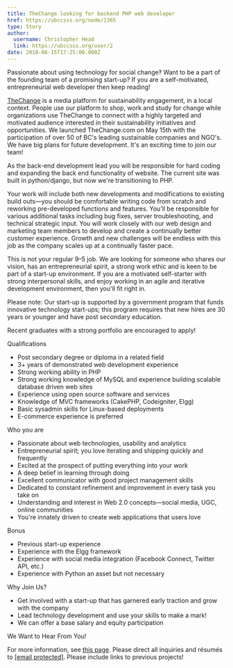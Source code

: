 ```yaml
---
title: TheChange looking for backend PHP web developer 
href: https://ubccsss.org/node/1365
type: Story
author:
  username: Christopher Head
  link: https://ubccsss.org/user/2
date: 2010-06-15T17:25:00.000Z
---
```


<div class="field field-name-body field-type-text-with-summary field-label-hidden"><div class="field-items"><div class="field-item even"><p>Passionate about using technology for social change&#x203D; Want to be a part of the founding team of a promising start-up? If you are a self-motivated, entrepreneurial web developer then keep reading!</p>
<p><a href="http://thechange.com/">TheChange</a> is a media platform for sustainability engagement, in a local context. People use our platform to shop, work and study for change while organizations use TheChange to connect with a highly targeted and motivated audience interested in their sustainability initiatives and opportunities. We launched TheChange.com on May 15th with the participation of over 50 of BC&apos;s leading sustainable companies and NGO&apos;s. We have big plans for future development. It&apos;s an exciting time to join our team!</p>
<p>As the back-end development lead you will be responsible for hard coding and expanding the back end functionality of website. The current site was built in python/django, but now we&apos;re transitioning to PHP.</p>
<p>Your work will include both new developments and modifications to existing build outs&#x2014;you should be comfortable writing code from scratch and reworking pre-developed functions and features. You&apos;ll be responsible for various additional tasks including bug fixes, server troubleshooting, and technical strategic input. You will work closely with our web design and marketing team members to develop and create a continually better customer experience. Growth and new challenges will be endless with this job as the company scales up at a continually faster pace.</p>
<p>This is not your regular 9&#x2013;5 job. We are looking for someone who shares our vision, has an entrepreneurial spirit, a strong work ethic and is keen to be part of a start-up environment. If you are a motivated self-starter with strong interpersonal skills, and enjoy working in an agile and iterative development environment, then you&apos;ll fit right in.</p>
<p>Please note: Our start-up is supported by a government program that funds innovative technology start-ups; this program requires that new hires are 30 years or younger and have post secondary education.</p>
<p>Recent graduates with a strong portfolio are encouraged to apply!</p>
<p>Qualifications</p>
<ul>
<li>Post secondary degree or diploma in a related field</li>
<li>3+ years of demonstrated web development experience</li>
<li>Strong working ability in PHP</li>
<li>Strong working knowledge of MySQL and experience building scalable database driven web sites</li>
<li>Experience using open source software and services</li>
<li>Knowledge of MVC frameworks (CakePHP, Codeigniter, Elgg)</li>
<li>Basic sysadmin skills for Linux-based deployments</li>
<li>E-commerce experience is preferred</li>
</ul>
<p>Who you are</p>
<ul>
<li>Passionate about web technologies, usability and analytics</li>
<li>Entrepreneurial spirit; you love iterating and shipping quickly and frequently</li>
<li>Excited at the prospect of putting everything into your work</li>
<li>A deep belief in learning through doing</li>
<li>Excellent communicator with good project management skills</li>
<li>Dedicated to constant refinement and improvement in every task you take on</li>
<li>Understanding and interest in Web 2.0 concepts&#x2014;social media, UGC, online communities</li>
<li>You&apos;re innately driven to create web applications that users love</li>
</ul>
<p>Bonus</p>
<ul>
<li>Previous start-up experience</li>
<li>Experience with the Elgg framework</li>
<li>Experience with social media integration (Facebook Connect, Twitter API, etc.)</li>
<li>Experience with Python an asset but not necessary</li>
</ul>
<p>Why Join Us?</p>
<ul>
<li>Get involved with a start-up that has garnered early traction and grow with the company</li>
<li>Lead technology development and use your skills to make a mark!</li>
<li>We can offer a base salary and equity participation</li>
</ul>
<p>We Want to Hear From You!</p>
<p>For more information, see <a href="http://thechange.com/jobs/1312/">this page</a>. Please direct all inquiries and r&#xE9;sum&#xE9;s to <a href="/cdn-cgi/l/email-protection#77161919161b121637031f12141f161910125914181a"><span class="__cf_email__" data-cfemail="adccc3c3ccc1c8ccedd9c5c8cec5ccc3cac883cec2c0">[email&#xA0;protected]</span></a>. Please include links to previous projects!</p>
</div></div></div>    <footer>
          </footer>